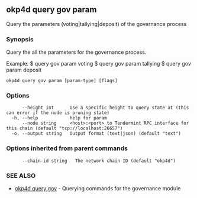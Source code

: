 ## okp4d query gov param

Query the parameters (voting|tallying|deposit) of the governance process

### Synopsis

Query the all the parameters for the governance process.

Example:
$ <appd> query gov param voting
$ <appd> query gov param tallying
$ <appd> query gov param deposit

```
okp4d query gov param [param-type] [flags]
```

### Options

```
      --height int      Use a specific height to query state at (this can error if the node is pruning state)
  -h, --help            help for param
      --node string     <host>:<port> to Tendermint RPC interface for this chain (default "tcp://localhost:26657")
  -o, --output string   Output format (text|json) (default "text")
```

### Options inherited from parent commands

```
      --chain-id string   The network chain ID (default "okp4d")
```

### SEE ALSO

* [okp4d query gov](okp4d_query_gov.md)	 - Querying commands for the governance module

